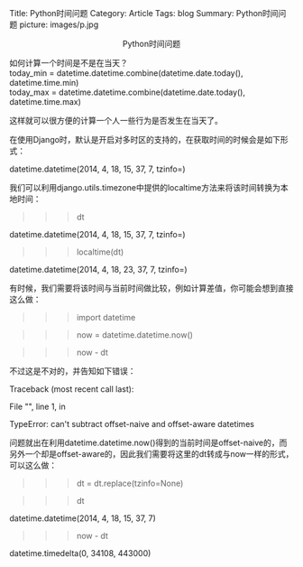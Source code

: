 Title: Python时间问题
Category: Article
Tags: blog
Summary: Python时间问题
picture: images/p.jpg


<center>Python时间问题</center>

如何计算一个时间是不是在当天？  
today_min = datetime.datetime.combine(datetime.date.today(), datetime.time.min)  
today_max = datetime.datetime.combine(datetime.date.today(), datetime.time.max)

这样就可以很方便的计算一个人一些行为是否发生在当天了。  


在使用Django时，默认是开启对多时区的支持的，在获取时间的时候会是如下形式：

datetime.datetime(2014, 4, 18, 15, 37, 7, tzinfo=<UTC>)

我们可以利用django.utils.timezone中提供的localtime方法来将该时间转换为本地时间：


>>> dt  

datetime.datetime(2014, 4, 18, 15, 37, 7, tzinfo=<UTC>)

>>> localtime(dt)

datetime.datetime(2014, 4, 18, 23, 37, 7, tzinfo=<LocalTimezone>)

有时候，我们需要将该时间与当前时间做比较，例如计算差值，你可能会想到直接这么做：


>>> import datetime

>>> now = datetime.datetime.now()

>>> now - dt

不过这是不对的，并告知如下错误：


Traceback (most recent call last):

  File "<console>", line 1, in <module>

TypeError: can't subtract offset-naive and offset-aware datetimes

问题就出在利用datetime.datetime.now()得到的当前时间是offset-naive的，而另外一个却是offset-aware的，因此我们需要将这里的dt转成与now一样的形式，可以这么做：


>>> dt = dt.replace(tzinfo=None)

>>> dt

datetime.datetime(2014, 4, 18, 15, 37, 7)

>>> now - dt

datetime.timedelta(0, 34108, 443000)